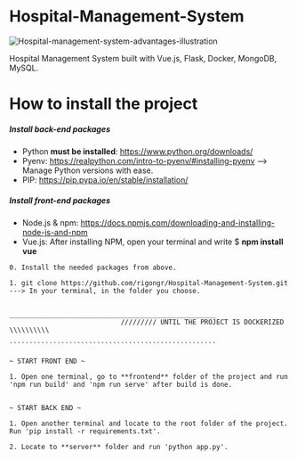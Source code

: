# Hospital-Management-System
![Hospital-management-system-advantages-illustration](https://user-images.githubusercontent.com/23038350/121606081-cf0d9b00-ca4d-11eb-917e-e157720692b2.jpg)

Hospital Management System built with Vue.js, Flask, Docker, MongoDB, MySQL.





<h1> How to install the project </h1>



<h5> Install back-end packages</h5>

- Python **must be installed**: https://www.python.org/downloads/
- Pyenv: https://realpython.com/intro-to-pyenv/#installing-pyenv  --> Manage Python versions with ease.
- PIP:  https://pip.pypa.io/en/stable/installation/



<h5> Install front-end packages </h5>

- Node.js & npm: https://docs.npmjs.com/downloading-and-installing-node-js-and-npm
- Vue.js:  After installing NPM, open your terminal and write $ **npm install vue**





```vue
0. Install the needed packages from above.

1. git clone https://github.com/rigongr/Hospital-Management-System.git   ---> In your terminal, in the folder you choose.

                            ____________________________________________________
                            ///////// UNTIL THE PROJECT IS DOCKERIZED \\\\\\\\\\
                            ````````````````````````````````````````````````````

~ START FRONT END ~

1. Open one terminal, go to **frontend** folder of the project and run 'npm run build' and 'npm run serve' after build is done.


~ START BACK END ~

1. Open another terminal and locate to the root folder of the project. Run 'pip install -r requirements.txt'.

2. Locate to **server** folder and run 'python app.py'.

```

